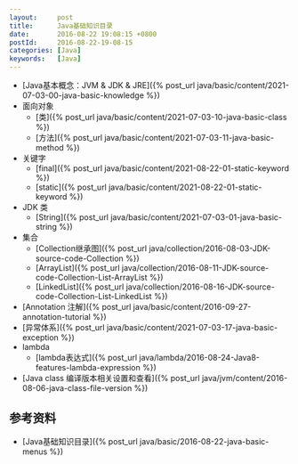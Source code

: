 ```yaml
---
layout:     post
title:      Java基础知识目录
date:       2016-08-22 19:08:15 +0800
postId:     2016-08-22-19-08-15
categories: [Java]
keywords:   [Java]
---
```


* [Java基本概念：JVM & JDK & JRE]({% post_url java/basic/content/2021-07-03-00-java-basic-knowledge %})
* 面向对象
  - [类]({% post_url java/basic/content/2021-07-03-10-java-basic-class %})
  - [方法]({% post_url java/basic/content/2021-07-03-11-java-basic-method %})
* 关键字
  - [final]({% post_url java/basic/content/2021-08-22-01-static-keyword %})
  - [static]({% post_url java/basic/content/2021-08-22-01-static-keyword %})
* JDK 类
  - [String]({% post_url java/basic/content/2021-07-03-01-java-basic-string %})
* 集合
  - [Collection继承图]({% post_url java/collection/2016-08-03-JDK-source-code-Collection %})
  - [ArrayList]({% post_url java/collection/2016-08-11-JDK-source-code-Collection-List-ArrayList %})
  - [LinkedList]({% post_url java/collection/2016-08-16-JDK-source-code-Collection-List-LinkedList %})
* [Annotation 注解]({% post_url java/basic/content/2016-09-27-annotation-tutorial %})
* [异常体系]({% post_url java/basic/content/2021-07-03-17-java-basic-exception %})
* lambda
  - [lambda表达式]({% post_url java/lambda/2016-08-24-Java8-features-lambda-expression %})
* [Java class 编译版本相关设置和查看]({% post_url java/jvm/content/2016-08-06-java-class-file-version %})

## 参考资料

* [Java基础知识目录]({% post_url java/basic/2016-08-22-java-basic-menus %})
